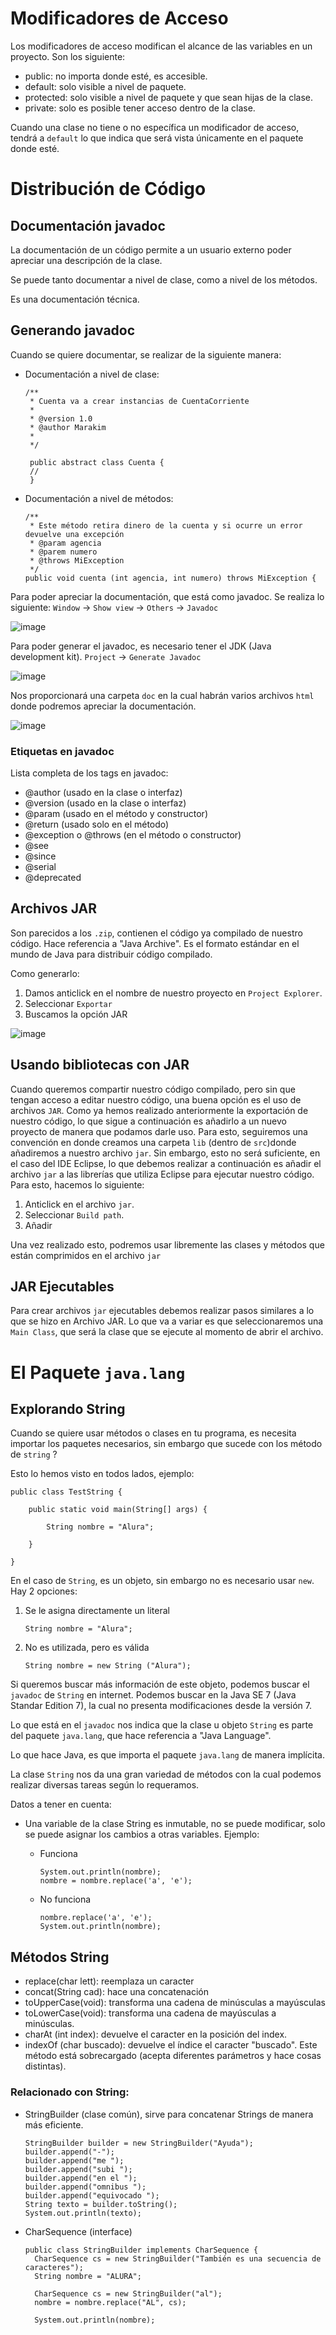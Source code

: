 
# Modificadores de Acceso

Los modificadores de acceso modifican el alcance de las variables en un proyecto.
Son los siguiente:

* public: no importa donde esté, es accesible.
* default: solo visible a nivel de paquete.
* protected: solo visible a nivel de paquete y que sean hijas de la clase.
* private: solo es posible tener acceso dentro de la clase.

Cuando una clase no tiene o no específica un modificador de acceso, tendrá a ```default``` lo que indica que será vista únicamente en el paquete donde esté.

# Distribución de Código

## Documentación javadoc

La documentación de un código permite a un usuario externo poder apreciar una descripción de la clase.

Se puede tanto documentar a nivel de clase, como a nivel de los métodos.

Es una documentación técnica.

## Generando javadoc

Cuando se quiere documentar, se realizar de la siguiente manera:

* Documentación a nivel de clase:
  ```
  /**
   * Cuenta va a crear instancias de CuentaCorriente
   *
   * @version 1.0
   * @author Marakim
   *
   */

   public abstract class Cuenta {
   //
   }
  ```

* Documentación a nivel de métodos:
  ```
  /**
   * Este método retira dinero de la cuenta y si ocurre un error devuelve una excepción
   * @param agencia
   * @parem numero
   * @throws MiException
   */
  public void cuenta (int agencia, int numero) throws MiException {

  ```

Para poder apreciar la documentación, que está como javadoc. Se realiza lo siguiente:
```Window``` -> ```Show view``` -> ```Others``` -> ```Javadoc```

![image](https://github.com/AFO10/JAVA/assets/89848233/c8a62fe7-e643-4d12-bae1-8aa713ea0150)


Para poder generar el javadoc, es necesario tener el JDK (Java development kit).
```Project``` -> ```Generate Javadoc```

![image](https://github.com/AFO10/JAVA/assets/89848233/9f41cac9-8454-47df-be2d-9ae175767fd9)

Nos proporcionará una carpeta ```doc``` en la cual habrán varios archivos ```html``` donde podremos apreciar la documentación.

![image](https://github.com/AFO10/JAVA/assets/89848233/de5f7eb1-9895-4b87-8b2c-1747f748aed0)

### Etiquetas en javadoc

Lista completa de los tags en javadoc:

* @author (usado en la clase o interfaz)
* @version (usado en la clase o interfaz)
* @param (usado en el método y constructor)
* @return (usado solo en el método)
* @exception o @throws (en el método o constructor)
* @see
* @since
* @serial
* @deprecated

## Archivos JAR

Son parecidos a los ```.zip```, contienen el código ya compilado de nuestro código.
Hace referencia a "Java Archive".
Es el formato estándar en el mundo de Java para distribuir código compilado.

Como generarlo: 

1. Damos anticlick en el nombre de nuestro proyecto en ```Project Explorer```.
2. Seleccionar ```Exportar```
3. Buscamos la opción JAR
   
![image](https://github.com/AFO10/JAVA/assets/89848233/83148fba-fcea-4773-b2e2-43a8f0fccb8b)

## Usando bibliotecas con JAR

Cuando queremos compartir nuestro código compilado, pero sin que tengan acceso a editar nuestro código, una buena opción es el uso de archivos ```JAR```.
Como ya hemos realizado anteriormente la exportación de nuestro código, lo que sigue a continuación es añadirlo a un nuevo proyecto de manera que podamos darle uso.
Para esto, seguiremos una convención en donde creamos una carpeta ```lib``` (dentro de ```src```)donde añadiremos a nuestro archivo ```jar```.
Sin embargo, esto no será suficiente, en el caso del IDE Eclipse, lo que debemos realizar a continuación es añadir el archivo ```jar``` a las librerías que utiliza Eclipse para ejecutar nuestro código.
Para esto, hacemos lo siguiente:

1. Anticlick en el archivo ```jar```.
2. Seleccionar ```Build path```.
3. Añadir

Una vez realizado esto, podremos usar libremente las clases y métodos que están comprimidos en el archivo ```jar```


## JAR Ejecutables

Para crear archivos ```jar``` ejecutables debemos realizar pasos similares a lo que se hizo en Archivo JAR.
Lo que va a variar es que seleccionaremos una ```Main Class```, que será la clase que se ejecute al momento de abrir el archivo.

# El Paquete ```java.lang```

## Explorando String

Cuando se quiere usar métodos o clases en tu programa, es necesita importar los paquetes necesarios, sin embargo que sucede con los método de ```string``` ?

Esto lo hemos visto en todos lados, ejemplo:

```
public class TestString {
	
	public static void main(String[] args) {
		
		String nombre = "Alura";
		
	}

}

```

En el caso de ```String```, es un objeto, sin embargo no es necesario usar ```new```. Hay 2 opciones:

1. Se le asigna directamente un literal
   ```
   String nombre = "Alura";
   ```
2. No es utilizada, pero es válida
   ```
   String nombre = new String ("Alura");
   ```

Si queremos buscar más información de este objeto, podemos buscar el ```javadoc``` de ```String``` en internet.
Podemos buscar en la Java SE 7 (Java Standar Edition 7), la cual no presenta modificaciones desde la versión 7.

Lo que está en el ```javadoc``` nos indica que la clase u objeto ```String``` es parte del paquete ```java.lang```, que hace referencia a "Java Language".

Lo que hace Java, es que importa el paquete ```java.lang``` de manera implícita.

La clase ```String``` nos da una gran variedad de métodos con la cual podemos realizar diversas tareas según lo requeramos.

Datos a tener en cuenta: 

* Una variable de la clase String es inmutable, no se puede modificar, solo se puede asignar los cambios a otras variables.
  Ejemplo:
  
  - Funciona
    ```
    System.out.println(nombre);
	nombre = nombre.replace('a', 'e');
    ```
  - No funciona
    ```
    nombre.replace('a', 'e');
	System.out.println(nombre);
    ```

## Métodos String

* replace(char lett): reemplaza un caracter
* concat(String cad): hace una concatenación
* toUpperCase(void): transforma una cadena de minúsculas a mayúsculas
* toLowerCase(void): transforma una cadena de mayúsculas a minúsculas.
* charAt (int index): devuelve el caracter en la posición del index.
* indexOf (char buscado): devuelve el índice el caracter "buscado". Este método está sobrecargado (acepta diferentes parámetros y hace cosas distintas).

### Relacionado con String:

* StringBuilder (clase común), sirve para concatenar Strings de manera más eficiente.
  ```
  StringBuilder builder = new StringBuilder("Ayuda");
  builder.append("-");
  builder.append("me ");
  builder.append("subi ");
  builder.append("en el ");
  builder.append("omnibus ");
  builder.append("equivocado ");
  String texto = builder.toString();
  System.out.println(texto);
  ```
* CharSequence (interface)
  ```
  public class StringBuilder implements CharSequence {
  	CharSequence cs = new StringBuilder("También es una secuencia de caracteres");
  	String nombre = "ALURA";

  	CharSequence cs = new StringBuilder("al");
	nombre = nombre.replace("AL", cs);

  	System.out.println(nombre);
  ```
